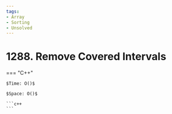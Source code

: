 ```yaml
---
tags:
- Array
- Sorting
- Unsolved
---
```



# 1288. Remove Covered Intervals

=== "C++"

    $Time: O()$

    $Space: O()$

    ```c++
    ```